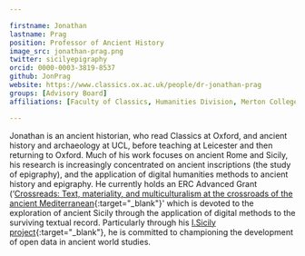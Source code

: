 ```yaml
---

firstname: Jonathan
lastname: Prag
position: Professor of Ancient History
image_src: jonathan-prag.png
twitter: sicilyepigraphy
orcid: 0000-0003-3819-8537
github: JonPrag
website: https://www.classics.ox.ac.uk/people/dr-jonathan-prag
groups: [Advisory Board]
affiliations: [Faculty of Classics, Humanities Division, Merton College, Digital Humanities]

---
```


Jonathan is an ancient historian, who read Classics at Oxford, and ancient history and archaeology at UCL, before teaching at Leicester and then returning to Oxford. Much of his work focuses on ancient Rome and Sicily, his research is increasingly concentrated on ancient inscriptions (the study of epigraphy), and the application of digital humanities methods to ancient history and epigraphy. He currently holds an ERC Advanced Grant (‘[Crossreads: Text, materiality, and multiculturalism at the crossroads of the ancient Mediterranean](https://cordis.europa.eu/project/id/885040){:target="_blank"}' which is devoted to the exploration of ancient Sicily through the application of digital methods to the surviving textual record. Particularly through his [I.Sicily project](http://sicily.classics.ox.ac.uk/inscriptions/){:target="_blank"}, he is committed to championing the development of open data in ancient world studies.
